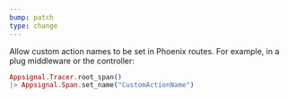 ```yaml
---
bump: patch
type: change
---
```


Allow custom action names to be set in Phoenix routes. For example, in a plug middleware or the controller:

```elixir
Appsignal.Tracer.root_span()
|> Appsignal.Span.set_name("CustomActionName")
```
